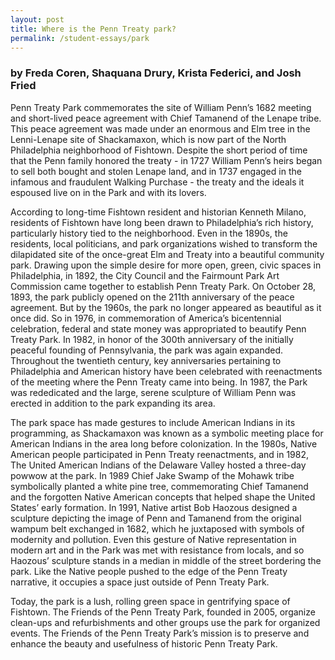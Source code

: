 ```yaml
---
layout: post
title: Where is the Penn Treaty park?
permalink: /student-essays/park
---
```

### by Freda Coren, Shaquana Drury, Krista Federici, and Josh Fried 

Penn Treaty Park commemorates the site of William Penn’s 1682 meeting and short-lived peace agreement with Chief Tamanend of the Lenape tribe. This peace agreement was made under an enormous and Elm tree in the Lenni-Lenape site of Shackamaxon, which is now part of the North Philadelphia neighborhood of Fishtown. Despite the short period of time that the Penn family honored the treaty - in 1727 William Penn’s heirs began to sell both bought and stolen Lenape land, and in 1737 engaged in the infamous and fraudulent Walking Purchase - the treaty and the ideals it espoused live on in the Park and with its lovers. 

According to long-time Fishtown resident and historian Kenneth Milano, residents of Fishtown have long been drawn to Philadelphia’s rich history, particularly history tied to the neighborhood. Even in the 1890s, the residents, local politicians, and park organizations wished to transform the dilapidated site of the once-great Elm and Treaty into a beautiful community park. Drawing upon the simple desire for more open, green, civic spaces in Philadelphia, in 1892, the City Council and the Fairmount Park Art Commission came together to establish Penn Treaty Park. On October 28, 1893, the park publicly opened on the 211th anniversary of the peace agreement. But by the 1960s, the park no longer appeared as beautiful as it once did. So in 1976, in commemoration of America’s bicentennial celebration, federal and state money was appropriated to beautify Penn Treaty Park. In 1982, in honor of the 300th anniversary of the initially peaceful founding of Pennsylvania, the park was again expanded. Throughout the twentieth century, key anniversaries pertaining to Philadelphia and American history have been celebrated with reenactments of the meeting where the Penn Treaty came into being. In 1987, the Park was rededicated and the large, serene sculpture of William Penn was erected in addition to the park expanding its area. 

The park space has made gestures to include American Indians in its programming, as Shackamaxon was known as a symbolic meeting place for American Indians in the area long before colonization. In the 1980s, Native American people participated in Penn Treaty reenactments, and in 1982, The United American Indians of the Delaware Valley hosted a three-day powwow at the park. In 1989 Chief Jake Swamp of the Mohawk tribe symbolically planted a white pine tree, commemorating Chief Tamanend and the forgotten Native American concepts that helped shape the United States’ early formation. In 1991, Native artist Bob Haozous designed a sculpture depicting the image of Penn and Tamanend from the original wampum belt exchanged in 1682, which he juxtaposed with symbols of modernity and pollution. Even this gesture of Native representation in modern art and in the Park was met with resistance from locals, and so Haozous’ sculpture stands in a median in middle of the street bordering the park. Like the Native people pushed to the edge of the Penn Treaty narrative, it occupies a space just outside of Penn Treaty Park. 

Today, the park is a lush, rolling green space in gentrifying space of Fishtown. The Friends of the Penn Treaty Park, founded in 2005, organize clean-ups and refurbishments and other groups use the park for organized events. The Friends of the Penn Treaty Park’s mission is to preserve and enhance the beauty and usefulness of historic Penn Treaty Park. 
